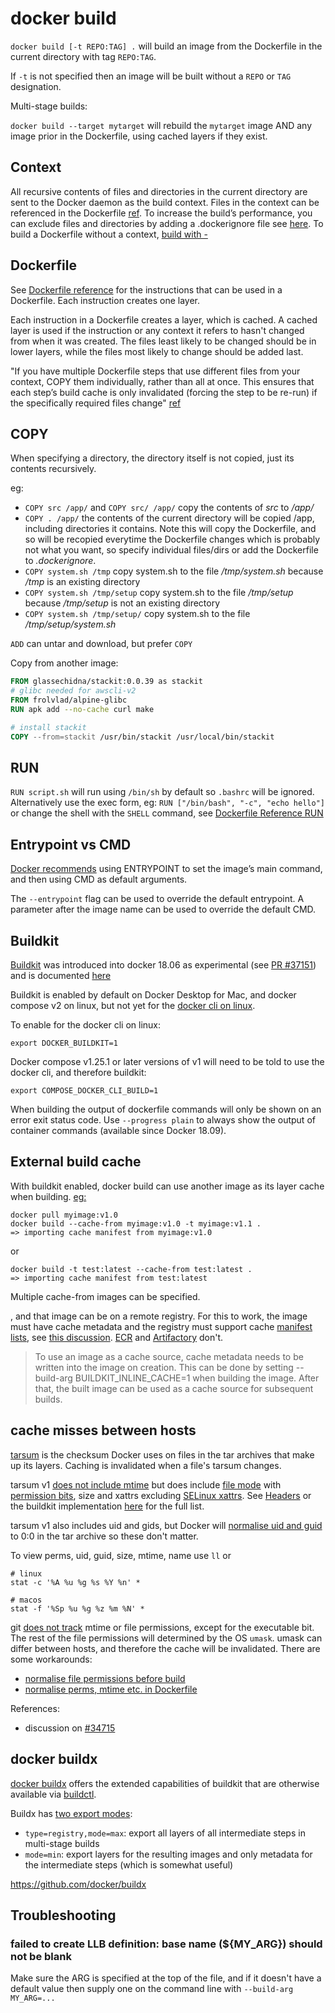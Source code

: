 # docker build

`docker build [-t REPO:TAG] .` will build an image from the Dockerfile in the current directory with tag `REPO:TAG`.

If `-t` is not specified then an image will be built without a `REPO` or `TAG` designation.

Multi-stage builds:

`docker build --target mytarget` will rebuild the `mytarget` image AND any image prior in the Dockerfile, using cached layers if they exist.

## Context

All recursive contents of files and directories in the current directory are sent to the Docker daemon as the build context. Files in the context can be referenced in the Dockerfile [ref](https://docs.docker.com/engine/reference/commandline/build/#build-with-path). To increase the build’s performance, you can exclude files and directories by adding a .dockerignore file see [here](https://docs.docker.com/engine/reference/builder/#dockerignore-file). To build a Dockerfile without a context, [build with -](https://docs.docker.com/engine/reference/commandline/build/#build-with--)

## Dockerfile

See [Dockerfile reference](https://docs.docker.com/engine/reference/builder/) for the instructions that can be used in a Dockerfile. Each instruction creates one layer.

Each instruction in a Dockerfile creates a layer, which is cached. A cached layer is used if the instruction or any context it refers to hasn't changed from when it was created. The files least likely to be changed should be in lower layers, while the files most likely to change should be added last.

"If you have multiple Dockerfile steps that use different files from your context, COPY them individually, rather than all at once. This ensures that each step’s build cache is only invalidated (forcing the step to be re-run) if the specifically required files change" [ref](https://docs.docker.com/develop/develop-images/dockerfile_best-practices/)

## COPY

When specifying a directory, the directory itself is not copied, just its contents recursively.

eg:

- `COPY src /app/` and `COPY src/ /app/` copy the contents of _src_ to _/app/_
- `COPY . /app/` the contents of the current directory will be copied /app, including directories it contains. Note this will copy the Dockerfile, and so will be recopied everytime the Dockerfile changes which is probably not what you want, so specify individual files/dirs or add the Dockerfile to _.dockerignore_.
- `COPY system.sh /tmp` copy system.sh to the file _/tmp/system.sh_ because _/tmp_ is an existing directory
- `COPY system.sh /tmp/setup` copy system.sh to the file _/tmp/setup_ because _/tmp/setup_ is not an existing directory
- `COPY system.sh /tmp/setup/` copy system.sh to the file _/tmp/setup/system.sh_

`ADD` can untar and download, but prefer `COPY`

Copy from another image:

```Dockerfile
FROM glassechidna/stackit:0.0.39 as stackit
# glibc needed for awscli-v2
FROM frolvlad/alpine-glibc
RUN apk add --no-cache curl make

# install stackit
COPY --from=stackit /usr/bin/stackit /usr/local/bin/stackit
```

## RUN

`RUN script.sh` will run using `/bin/sh` by default so `.bashrc` will be ignored.
Alternatively use the exec form, eg: `RUN ["/bin/bash", "-c", "echo hello"]` or change the shell with the `SHELL` command, see [Dockerfile Reference RUN](https://docs.docker.com/engine/reference/builder/#run)

## Entrypoint vs CMD

[Docker recommends](https://docs.docker.com/develop/develop-images/dockerfile_best-practices/#entrypoint) using ENTRYPOINT to set the image’s main command, and then using CMD as default arguments.

The `--entrypoint` flag can be used to override the default entrypoint. A parameter after the image name can be used to override the default CMD.

## Buildkit

[Buildkit](https://github.com/moby/buildkit) was introduced into docker 18.06 as experimental (see [PR #37151](https://github.com/moby/moby/pull/37151)) and is documented [here](https://docs.docker.com/develop/develop-images/build_enhancements/)

Buildkit is enabled by default on Docker Desktop for Mac, and docker compose v2 on linux, but not yet for the [docker cli on linux](https://github.com/moby/moby/issues/40379).

To enable for the docker cli on linux:

```
export DOCKER_BUILDKIT=1
```

Docker compose v1.25.1 or later versions of v1 will need to be told to use the docker cli, and therefore buildkit:

```
export COMPOSE_DOCKER_CLI_BUILD=1
```

When building the output of dockerfile commands will only be shown on an error exit status code. Use `--progress plain` to always show the output of container commands (available since Docker 18.09).

## External build cache

With buildkit enabled, docker build can use another image as its layer cache when building.
[eg:](https://github.com/moby/moby/pull/26839)

```
docker pull myimage:v1.0
docker build --cache-from myimage:v1.0 -t myimage:v1.1 .
=> importing cache manifest from myimage:v1.0

```

or

```
docker build -t test:latest --cache-from test:latest .
=> importing cache manifest from test:latest

```

Multiple cache-from images can be specified.

, and that image can be on a remote registry. For this to work, the image must have cache metadata and the registry must support cache [manifest lists](https://docs.docker.com/registry/spec/manifest-v2-2/#manifest-list), see [this discussion](https://github.com/moby/buildkit/issues/699#issuecomment-432902188). [ECR](https://github.com/aws/containers-roadmap/issues/876) and [Artifactory](https://www.jfrog.com/jira/browse/RTFACT-26179) don't.

> To use an image as a cache source, cache metadata needs to be written into the image on creation. This can be done by setting --build-arg BUILDKIT_INLINE_CACHE=1 when building the image. After that, the built image can be used as a cache source for subsequent builds.

## cache misses between hosts

[tarsum](https://github.com/moby/moby/blob/7b9275c0da707b030e62c96b679a976f31f929d3/pkg/tarsum/tarsum_spec.md) is the checksum Docker uses on files in the tar archives that make up its layers. Caching is invalidated when a file's tarsum changes.

tarsum v1 [does not include mtime](https://github.com/moby/moby/pull/12031) but does include [file mode](https://pkg.go.dev/os#FileMode) with [permission bits](https://github.com/moby/moby/issues/32816#issuecomment-910030001), size and xattrs excluding [SELinux xattrs](https://github.com/moby/buildkit/issues/1330). See [Headers](https://github.com/moby/moby/blob/7b9275c0da707b030e62c96b679a976f31f929d3/pkg/tarsum/tarsum_spec.md#headers) or the buildkit implementation [here](https://github.com/moby/buildkit/blob/b9c4e0b3024fccdf9ced8b38a1adecf6dbf84eab/cache/contenthash/filehash.go#L15) for the full list.

tarsum v1 also includes uid and gids, but Docker will [normalise uid and guid](https://github.com/docker/cli/pull/513L309) to 0:0 in the tar archive so these don't matter.

To view perms, uid, guid, size, mtime, name use `ll` or

```
# linux
stat -c '%A %u %g %s %Y %n' *

# macos
stat -f '%Sp %u %g %z %m %N' *
```

git [does not track](https://git.wiki.kernel.org/index.php/ContentLimitations) mtime or file permissions, except for the executable bit. The rest of the file permissions will determined by the OS `umask`. umask can differ between hosts, and therefore the cache will be invalidated. There are some workarounds:

- [normalise file permissions before build](https://github.com/moby/moby/issues/32816#issuecomment-910030001)
- [normalise perms, mtime etc. in Dockerfile](https://gist.github.com/kekru/8ac61cd87536a4355220b56ae2f4b0a9)

References:

- discussion on [#34715](https://github.com/moby/moby/issues/34715#issuecomment-637383104)

## docker buildx

[docker buildx](https://docs.docker.com/engine/reference/commandline/buildx/) offers the extended capabilities of buildkit that are otherwise available via [buildctl](https://github.com/moby/buildkit).

Buildx has [two export modes](https://github.com/moby/buildkit/issues/752):

- `type=registry,mode=max`: export all layers of all intermediate steps in multi-stage builds
- `mode=min`: export layers for the resulting images and only metadata for the intermediate steps (which is somewhat useful)

https://github.com/docker/buildx

## Troubleshooting

### failed to create LLB definition: base name (${MY_ARG}) should not be blank

Make sure the ARG is specified at the top of the file, and if it doesn't have a default value then supply one on the command line with `--build-arg MY_ARG=...`
